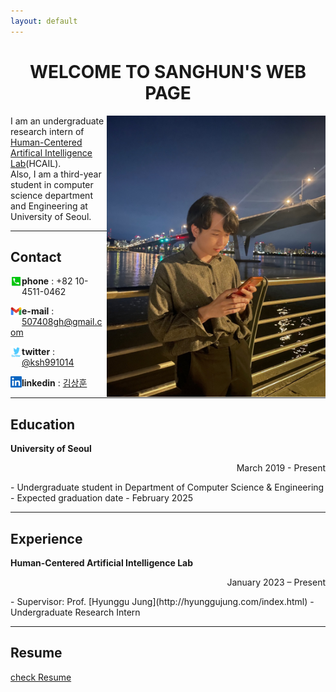```yaml
---
layout: default
---
```


<h1 align = "center"> WELCOME TO SANGHUN'S WEB PAGE </h1>

<img src="profile.jpg" height="450px" width="350px" align="right"> 


I am an undergraduate research intern of [Human-Centered Artifical Intelligence Lab](https://hcail.uos.ac.kr/)(HCAIL).  
Also, I am a third-year student in computer science department and Engineering at University of Seoul.

---
## Contact

<img src="phone_number.webp" style="float: left; width:18px; height:18px;"> <strong>phone</strong> : +82 10-4511-0462  

<img src="gmail.png" style="float: left; width:18px; height:18px;"> <strong>e-mail</strong> : 507408gh@gmail.com  

<img src="twitter.png" style="float: left; width:18px; height:18px;"> <strong>twitter</strong> : [@ksh991014](https://twitter.com/ksh991014)  

<img src="linkedln.png" style="float: left; width:18px; height:18px;"> <strong>linkedin</strong> : [김상훈](https://www.linkedin.com/in/%EC%83%81%ED%9B%88-%EA%B9%80-9006bb260/)  

---
## Education

**University of Seoul**
<p align="right">March 2019 - Present</p>  
- Undergraduate student in  Department of Computer Science & Engineering  
- Expected graduation date - February 2025

---
## Experience

**Human-Centered Artificial Intelligence Lab**
<p align="right">January 2023 – Present </p>  
- Supervisor: Prof. [Hyunggu Jung](http://hyunggujung.com/index.html)  
- Undergraduate Research Intern

---
## Resume

[check Resume](resume_2.pdf)
